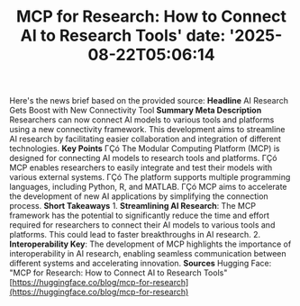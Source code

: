 ﻿---
title: "MCP for Research: How to Connect AI to Research Tools'
date: '2025-08-22T05:06:14"
category: "Markets"
summary: ""
slug: "mcp for research how to connect ai to research tools"
source_urls:
  - "https://huggingface.co/blog/mcp-for-research"
seo:
  title: "MCP for Research: How to Connect AI to Research Tools | Hash n Hedge'
  description: '"
  keywords: ["news", "markets", "brief"]
---
Here's the news brief based on the provided source:  **Headline** AI Research Gets Boost with New Connectivity Tool  **Summary Meta Description** Researchers can now connect AI models to various tools and platforms using a new connectivity framework. This development aims to streamline AI research by facilitating easier collaboration and integration of different technologies.  **Key Points**  ΓÇó The Modular Computing Platform (MCP) is designed for connecting AI models to research tools and platforms. ΓÇó MCP enables researchers to easily integrate and test their models with various external systems. ΓÇó The platform supports multiple programming languages, including Python, R, and MATLAB. ΓÇó MCP aims to accelerate the development of new AI applications by simplifying the connection process.  **Short Takeaways**  1. **Streamlining AI Research**: The MCP framework has the potential to significantly reduce the time and effort required for researchers to connect their AI models to various tools and platforms. This could lead to faster breakthroughs in AI research. 2. **Interoperability Key**: The development of MCP highlights the importance of interoperability in AI research, enabling seamless communication between different systems and accelerating innovation.  **Sources** Hugging Face: "MCP for Research: How to Connect AI to Research Tools" [https://huggingface.co/blog/mcp-for-research](https://huggingface.co/blog/mcp-for-research) 
